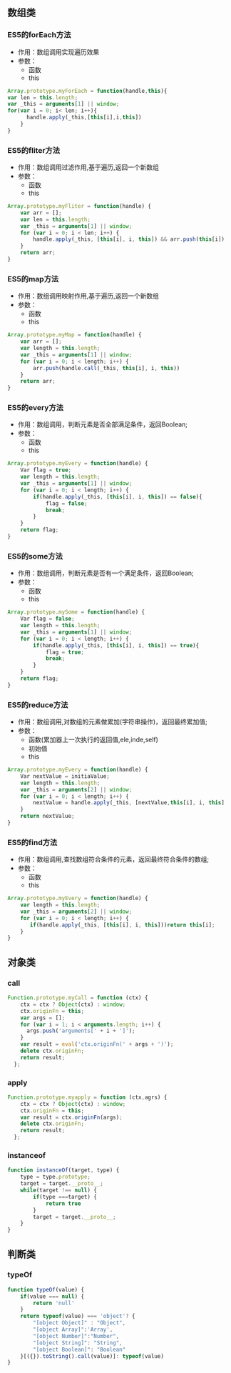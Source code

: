 ## 数组类

### ES5的forEach方法

* 作用：数组调用实现遍历效果
* 参数：
  * 函数
  * this

```javascript
Array.prototype.myForEach = function(handle,this){
var len = this.length;
var _this = arguments[1] || window;
for(var i = 0; i< len; i++){
      handle.apply(_this,[this[i],i,this])
    }
}
```

### ES5的fliter方法

* 作用：数组调用过滤作用,基于遍历,返回一个新数组
* 参数：
  * 函数
  * this

```javascript
Array.prototype.myFliter = function(handle) {
    var arr = [];
    var len = this.length;
    var _this = arguments[1] || window;
    for (var i = 0; i < len; i++) {
        handle.apply(_this, [this[i], i, this]) && arr.push(this[i])
    }
    return arr;
}
```

### ES5的map方法

* 作用：数组调用映射作用,基于遍历,返回一个新数组
* 参数：
  * 函数
  * this

```javascript
Array.prototype.myMap = function(handle) {
    var arr = [];
    var length = this.length;
    var _this = arguments[1] || window;
    for (var i = 0; i < length; i++) {
        arr.push(handle.call(_this, this[i], i, this))
    }
    return arr;
}
```

### ES5的every方法

* 作用：数组调用，判断元素是否全部满足条件，返回Boolean;
* 参数：
  * 函数
  * this

```javascript
Array.prototype.myEvery = function(handle) {
    Var flag = true;
    var length = this.length;
    var _this = arguments[1] || window;
    for (var i = 0; i < length; i++) {
        if(handle.apply(_this, [this[i], i, this]) == false){
            flag = false;
            break;
        }
    }
    return flag;
}
```

### ES5的some方法

* 作用：数组调用，判断元素是否有一个满足条件，返回Boolean;
* 参数：
  * 函数
  * this

```javascript
Array.prototype.mySome = function(handle) {
    Var flag = false;
    var length = this.length;
    var _this = arguments[1] || window;
    for (var i = 0; i < length; i++) {
        if(handle.apply(_this, [this[i], i, this]) == true){
            flag = true;
            break;
        }
    }
    return flag;
}
```

### ES5的reduce方法

* 作用：数组调用,对数组的元素做累加(字符串操作)，返回最终累加值;
* 参数：
  * 函数(累加器上一次执行的返回值,ele,inde,self)
  * 初始值
  * this

```javascript
Array.prototype.myEvery = function(handle) {
    Var nextValue = initiaValue;
    var length = this.length;
    var _this = arguments[2] || window;
    for (var i = 0; i < length; i++) {
        nextValue = handle.apply(_this, [nextValue,this[i], i, this]
    }
    return nextValue;
}
```

### ES5的find方法

* 作用：数组调用,查找数组符合条件的元素，返回最终符合条件的数组;
* 参数：
  * 函数
  * this

```javascript
Array.prototype.myEvery = function(handle) {
    var length = this.length;
    var _this = arguments[2] || window;
    for (var i = 0; i < length; i++) {
       if(handle.apply(_this, [this[i], i, this]))return this[i];
    }
}
```



## 对象类

### call

```javascript
Function.prototype.myCall = function (ctx) {
    ctx = ctx ? Object(ctx) : window;
    ctx.originFn = this; 
    var args = [];
    for (var i = 1; i < arguments.length; i++) {
      args.push('arguments[' + i + ']');
    }
    var result = eval('ctx.originFn(' + args + ')');
    delete ctx.originFn;
    return result;
  };
```

### apply

```javascript
Function.prototype.myapply = function (ctx,agrs) {
    ctx = ctx ? Object(ctx) : window;
    ctx.originFn = this; 
    var result = ctx.originFn(args);
    delete ctx.originFn;
    return result;
  };
```

### instanceof

```javascript
function instanceOf(target, type) {
    type = type.prototype;
    target = target.__proto__;
    while(target !== null) {
        if(type ===target) {
            return true
        }
        target = target.__proto__;
    }
}
```

## 判断类

### typeOf

```javascript
function typeOf(value) {
    if(value === null) {
        return 'null'
    }
    return typeof(value) === 'object'? {
        "[object Object]" : "Object",
        "[object Array]":'Array',
        "[object Number]":"Number",
        "[object String]": "String",
        "[object Boolean]": "Boolean"
    }[({}).toString().call(value)]: typeof(value)
}
```



